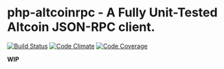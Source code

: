 # php-altcoinrpc - A Fully Unit-Tested Altcoin JSON-RPC client.

[![Build Status](https://travis-ci.org/denpamusic/php-altcoinrpc.svg)](https://travis-ci.org/denpamusic/php-altcoinrpc)
[![Code Climate](https://codeclimate.com/github/denpamusic/php-altcoinrpc/badges/gpa.svg)](https://codeclimate.com/github/denpamusic/php-altcoinrpc)
[![Code Coverage](https://codeclimate.com/github/denpamusic/php-altcoinrpc/badges/coverage.svg)](https://codeclimate.com/github/denpamusic/php-altcoinrpc/coverage)

__WIP__
